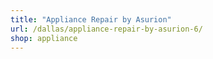 ```yaml
---
title: "Appliance Repair by Asurion"
url: /dallas/appliance-repair-by-asurion-6/
shop: appliance
---
```


